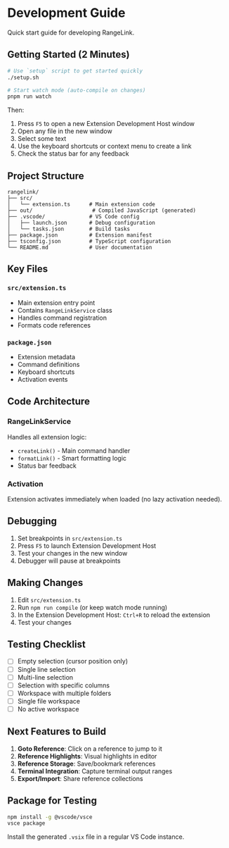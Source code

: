 # Development Guide

Quick start guide for developing RangeLink.

## Getting Started (2 Minutes)

```bash
# Use `setup` script to get started quickly
./setup.sh

# Start watch mode (auto-compile on changes)
pnpm run watch
```

Then:

1. Press `F5` to open a new Extension Development Host window
2. Open any file in the new window
3. Select some text
4. Use the keyboard shortcuts or context menu to create a link
5. Check the status bar for any feedback

## Project Structure

```
rangelink/
├── src/
│   └── extension.ts      # Main extension code
├── out/                   # Compiled JavaScript (generated)
├── .vscode/              # VS Code config
│   ├── launch.json       # Debug configuration
│   └── tasks.json        # Build tasks
├── package.json          # Extension manifest
├── tsconfig.json         # TypeScript configuration
└── README.md             # User documentation
```

## Key Files

### `src/extension.ts`

- Main extension entry point
- Contains `RangeLinkService` class
- Handles command registration
- Formats code references

### `package.json`

- Extension metadata
- Command definitions
- Keyboard shortcuts
- Activation events

## Code Architecture

### RangeLinkService

Handles all extension logic:

- `createLink()` - Main command handler
- `formatLink()` - Smart formatting logic
- Status bar feedback

### Activation

Extension activates immediately when loaded (no lazy activation needed).

## Debugging

1. Set breakpoints in `src/extension.ts`
2. Press `F5` to launch Extension Development Host
3. Test your changes in the new window
4. Debugger will pause at breakpoints

## Making Changes

1. Edit `src/extension.ts`
2. Run `npm run compile` (or keep watch mode running)
3. In the Extension Development Host: `Ctrl+R` to reload the extension
4. Test your changes

## Testing Checklist

- [ ] Empty selection (cursor position only)
- [ ] Single line selection
- [ ] Multi-line selection
- [ ] Selection with specific columns
- [ ] Workspace with multiple folders
- [ ] Single file workspace
- [ ] No active workspace

## Next Features to Build

1. **Goto Reference**: Click on a reference to jump to it
2. **Reference Highlights**: Visual highlights in editor
3. **Reference Storage**: Save/bookmark references
4. **Terminal Integration**: Capture terminal output ranges
5. **Export/Import**: Share reference collections

## Package for Testing

```bash
npm install -g @vscode/vsce
vsce package
```

Install the generated `.vsix` file in a regular VS Code instance.

